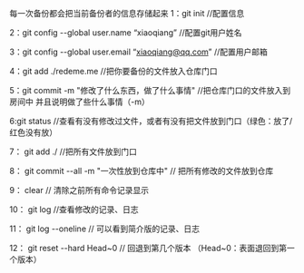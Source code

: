 每一次备份都会把当前备份者的信息存储起来
1：git init //配置信息

2：git config --global user.name “xiaoqiang”           //配置git用户姓名

3：git config --global user.email “xiaoqiang@qq.com”   //配置用户邮箱

4：git add ./redeme.me          //把你要备份的文件放入仓库门口

5：git commit -m "修改了什么东西，做了什么事情"         //把仓库门口的文件放入到房间中     并且说明做了些什么事情（-m）

6:git status   //查看有没有修改过文件，或者有没有把文件放到门口（绿色：放了/红色没有放）

7：  git add ./         //把所有文件放到门口

8：  git commit  --all  -m "一次性放到仓库中"       // 把所有修改的文件放到仓库

9：  clear          // 清除之前所有命令记录显示

10： git log        //查看修改的记录、日志

11： git log --oneline      //  可以看到简介版的记录、日志

12： git  reset  --hard  Head~0   //  回退到第几个版本   （Head~0：表面退回到第一个版本）
